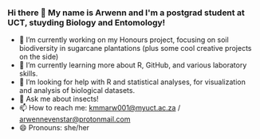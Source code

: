 ### Hi there 👋 My name is Arwenn and I'm a postgrad student at UCT, stuyding Biology and Entomology!

- 🔭 I’m currently working on my Honours project, focusing on soil biodiversity in sugarcane plantations (plus some cool creative projects on the side)
- 🌱 I’m currently learning more about R, GitHub, and various laboratory skills. 
- 🤔 I’m looking for help with R and statistical analyses, for visualization and analysis of biological datasets.
- 💬 Ask me about insects!
- 📫 How to reach me: kmmarw001@myuct.ac.za / arwennevenstar@protonmail.com
- 😄 Pronouns: she/her
<!--
**EvenstarA/EvenstarA** is a ✨ _special_ ✨ repository because its `README.md` (this file) appears on your GitHub profile.

Here are some ideas to get you started:

-->
